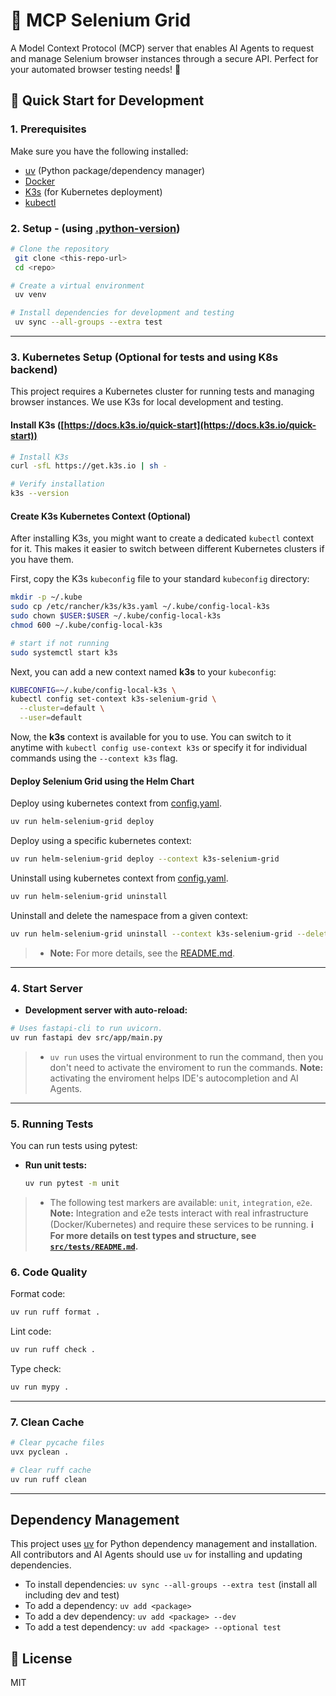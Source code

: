 # 🤖 MCP Selenium Grid

A Model Context Protocol (MCP) server that enables AI Agents to request and manage Selenium browser instances through a secure API. Perfect for your automated browser testing needs! 🚀

## 🚀 Quick Start for Development

### 1. Prerequisites

Make sure you have the following installed:

- [uv](https://github.com/astral-sh/uv) (Python package/dependency manager)
- [Docker](https://www.docker.com/)
- [K3s](https://k3s.io/) (for Kubernetes deployment)
- [kubectl](https://kubernetes.io/docs/tasks/tools/)

### 2. Setup - (using [.python-version](./.python-version))

```bash
# Clone the repository
 git clone <this-repo-url>
 cd <repo>

# Create a virtual environment
 uv venv

# Install dependencies for development and testing
 uv sync --all-groups --extra test
```

-----

### 3. Kubernetes Setup (Optional for tests and using K8s backend)

This project requires a Kubernetes cluster for running tests and managing browser instances. We use K3s for local development and testing.

#### Install K3s ([https://docs.k3s.io/quick-start](https://docs.k3s.io/quick-start))

```bash
# Install K3s
curl -sfL https://get.k3s.io | sh -

# Verify installation
k3s --version
```

#### Create K3s Kubernetes Context (Optional)

After installing K3s, you might want to create a dedicated `kubectl` context for it. This makes it easier to switch between different Kubernetes clusters if you have them.

First, copy the K3s `kubeconfig` file to your standard `kubeconfig` directory:

```bash
mkdir -p ~/.kube
sudo cp /etc/rancher/k3s/k3s.yaml ~/.kube/config-local-k3s
sudo chown $USER:$USER ~/.kube/config-local-k3s
chmod 600 ~/.kube/config-local-k3s
```

```bash
# start if not running
sudo systemctl start k3s
```

Next, you can add a new context named **k3s** to your `kubeconfig`:

```bash
KUBECONFIG=~/.kube/config-local-k3s \
kubectl config set-context k3s-selenium-grid \
  --cluster=default \
  --user=default
```

Now, the **k3s** context is available for you to use. You can switch to it anytime with `kubectl config use-context k3s` or specify it for individual commands using the `--context k3s` flag.

#### Deploy Selenium Grid using the Helm Chart

Deploy using kubernetes context from [config.yaml](./config.yaml).

```bash
uv run helm-selenium-grid deploy
```

Deploy using a specific kubernetes context:

```bash
uv run helm-selenium-grid deploy --context k3s-selenium-grid
```

Uninstall using kubernetes context from [config.yaml](./config.yaml).

```bash
uv run helm-selenium-grid uninstall
```

Uninstall and delete the namespace from a given context:

```bash
uv run helm-selenium-grid uninstall --context k3s-selenium-grid --delete-namespace
```

> - **Note:** For more details, see the [README.md](scripts/helm/README.md).

-----

### 4. Start Server

- **Development server with auto-reload:**

```bash
# Uses fastapi-cli to run uvicorn.
uv run fastapi dev src/app/main.py
```

> - `uv run` uses the virtual environment to run the command, then you don't need to activate the enviroment to run the commands.
> **Note:** activating the enviroment helps IDE's autocompletion and AI Agents.

-----

### 5. Running Tests

You can run tests using pytest:

- **Run unit tests:**

  ```bash
  uv run pytest -m unit
  ```

> - The following test markers are available: `unit`, `integration`, `e2e`.
> **Note:** Integration and e2e tests interact with real infrastructure (Docker/Kubernetes) and require these services to be running.
> **ℹ️ For more details on test types and structure, see [`src/tests/README.md`](src/tests/README.md).**

### 6. Code Quality

Format code:

```bash
uv run ruff format .
```

Lint code:

```bash
uv run ruff check .
```

Type check:

```bash
uv run mypy .
```

-----

### 7. Clean Cache

```bash
# Clear pycache files
uvx pyclean .

# Clear ruff cache
uv run ruff clean
```

-----

## Dependency Management

This project uses [uv](https://github.com/astral-sh/uv) for Python dependency management and installation. All contributors and AI Agents should use `uv` for installing and updating dependencies.

- To install dependencies: `uv sync --all-groups --extra test` (install all including dev and test)
- To add a dependency: `uv add <package>`
- To add a dev dependency: `uv add <package> --dev`
- To add a test dependency: `uv add <package> --optional test`

## 📄 License

MIT
